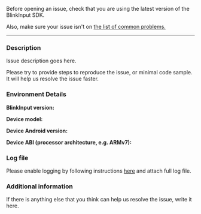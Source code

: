 Before opening an issue, check that you are using the latest version of the BlinkInput SDK.

Also, make sure your issue isn't on [the list of common problems.](https://github.com/blinkinput/blinkinput-android#faq)

---

### Description

Issue description goes here.

Please try to provide steps to reproduce the issue, or minimal code sample. It will help us resolve the issue faster.

### Environment Details

**BlinkInput version:**

**Device model:**

**Device Android version:**

**Device ABI (processor architecture, e.g. ARMv7):**

### Log file

Please enable logging by following instructions [here](https://github.com/blinkinput/blinkinput-android#other-problems) and attach full log file.

### Additional information

If there is anything else that you think can help us resolve the issue, write it here.